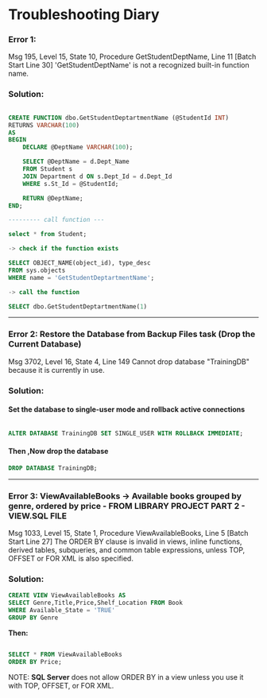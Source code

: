 ﻿# Troubleshooting Diary

### Error 1:

Msg 195, Level 15, State 10, Procedure GetStudentDeptName, Line 11 [Batch Start Line 30]
'GetStudentDeptName' is not a recognized built-in function name.

### Solution:
```sql

CREATE FUNCTION dbo.GetStudentDeptartmentName (@StudentId INT)
RETURNS VARCHAR(100)
AS
BEGIN
    DECLARE @DeptName VARCHAR(100);

    SELECT @DeptName = d.Dept_Name
    FROM Student s
    JOIN Department d ON s.Dept_Id = d.Dept_Id
    WHERE s.St_Id = @StudentId;

    RETURN @DeptName;
END;

--------- call function ---

select * from Student;

-> check if the function exists

SELECT OBJECT_NAME(object_id), type_desc 
FROM sys.objects 
WHERE name = 'GetStudentDeptartmentName';

-> call the function

SELECT dbo.GetStudentDeptartmentName(1)

```
------------------

### Error 2:  Restore the Database from Backup Files task (Drop the Current Database) 

Msg 3702, Level 16, State 4, Line 149
Cannot drop database "TrainingDB" because it is currently in use.


### Solution:

#### Set the database to single-user mode and rollback active connections
 
```sql

ALTER DATABASE TrainingDB SET SINGLE_USER WITH ROLLBACK IMMEDIATE;

```

#### Then ,Now drop the database
```sql
DROP DATABASE TrainingDB;


```

----------------

### Error 3: ViewAvailableBooks  ->  Available books grouped by genre, ordered by price - FROM LIBRARY PROJECT PART 2 - VIEW.SQL FILE


Msg 1033, Level 15, State 1, Procedure ViewAvailableBooks, Line 5 [Batch Start Line 27]
The ORDER BY clause is invalid in views, inline functions, derived tables, subqueries, and common table expressions, unless TOP, OFFSET or FOR XML is also specified.

### Solution:
```sql
CREATE VIEW ViewAvailableBooks AS
SELECT Genre,Title,Price,Shelf_Location FROM Book
WHERE Available_State = 'TRUE'
GROUP BY Genre


```
**Then:**
```sql

SELECT * FROM ViewAvailableBooks
ORDER BY Price;
```
NOTE:
**SQL Server** does not allow ORDER BY in a view unless you use it with TOP, OFFSET, or FOR XML.


